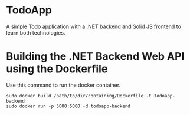 # TodoApp

A simple Todo application with a .NET backend and Solid JS frontend to learn both technologies.

# Building the .NET Backend Web API using the Dockerfile

Use this command to run the docker container.

```
sudo docker build /path/to/dir/containing/Dockerfile -t todoapp-backend
sudo docker run -p 5000:5000 -d todoapp-backend
```
